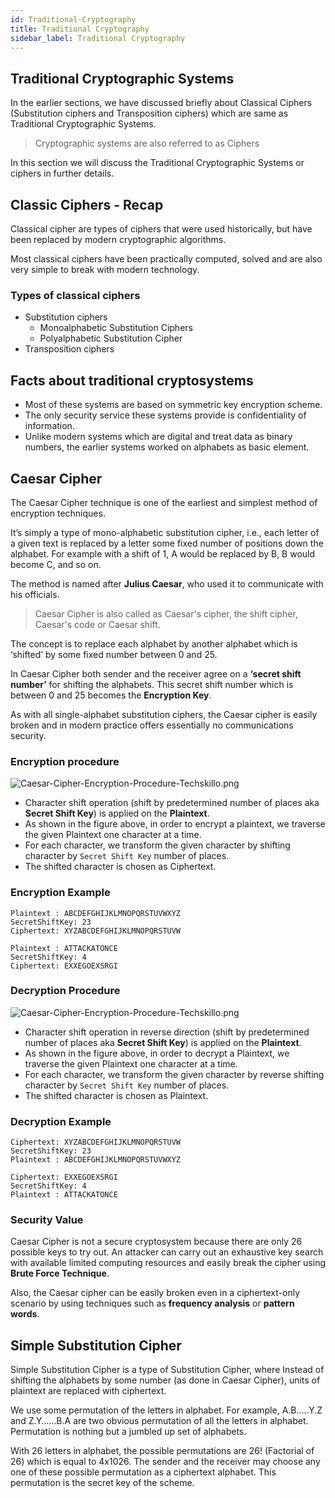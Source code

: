 ```yaml
---
id: Traditional-Cryptography
title: Traditional Cryptography
sidebar_label: Traditional Cryptography
---
```


## Traditional Cryptographic Systems

In the earlier sections, we have discussed briefly about Classical Ciphers (Substitution ciphers and Transposition ciphers) which are same as Traditional Cryptographic Systems.

> Cryptographic systems are also referred to as Ciphers

In this section we will discuss the Traditional Cryptographic Systems or ciphers in further details.

## Classic Ciphers - Recap

Classical cipher are types of ciphers that were used historically, but have been replaced by modern cryptographic algorithms.

Most classical ciphers have been practically computed, solved and are also very simple to break with modern technology.

### Types of classical ciphers

- Substitution ciphers
  - Monoalphabetic Substitution Ciphers
  - Polyalphabetic Substitution Cipher
- Transposition ciphers

## Facts about traditional cryptosystems

- Most of these systems are based on symmetric key encryption scheme.
- The only security service these systems provide is confidentiality of information.
- Unlike modern systems which are digital and treat data as binary numbers, the earlier systems worked on alphabets as basic element.

## Caesar Cipher

The Caesar Cipher technique is one of the earliest and simplest method of encryption techniques. 

It’s simply a type of mono-alphabetic substitution cipher, i.e., each letter of a given text is replaced by a letter some fixed number of positions down the alphabet. For example with a shift of 1, A would be replaced by B, B would become C, and so on. 

The method is named after **Julius Caesar**, who used it to communicate with his officials.

> Caesar Cipher is also called as Caesar's cipher, the shift cipher, Caesar's code or Caesar shift.

The concept is to replace each alphabet by another alphabet which is ‘shifted’ by some fixed number between 0 and 25.

In Caesar Cipher both sender and the receiver agree on a **‘secret shift number’** for shifting the alphabets. This secret shift number which is between 0 and 25 becomes the **Encryption Key**.

As with all single-alphabet substitution ciphers, the Caesar cipher is easily broken and in modern practice offers essentially no communications security.

### Encryption procedure

![Caesar-Cipher-Encryption-Procedure-Techskillo.png](assets/Caesar-Cipher-Encryption-Procedure-Techskillo.png)

- Character shift operation (shift by predetermined number of places aka **Secret Shift Key**) is applied on the **Plaintext**.
- As shown in the figure above, in order to encrypt a plaintext, we traverse the given Plaintext one character at a time.
- For each character, we transform the given character by shifting character by `Secret Shift Key` number of places.
- The shifted character is chosen as Ciphertext.

### Encryption Example

```
Plaintext : ABCDEFGHIJKLMNOPQRSTUVWXYZ
SecretShiftKey: 23
Ciphertext: XYZABCDEFGHIJKLMNOPQRSTUVW

Plaintext : ATTACKATONCE
SecretShiftKey: 4
Ciphertext: EXXEGOEXSRGI
```

### Decryption Procedure

![Caesar-Cipher-Encryption-Procedure-Techskillo.png](assets/Caesar-Cipher-Decryption-Procedure-Techskillo.png)

- Character shift operation in reverse direction (shift by predetermined number of places aka **Secret Shift Key**) is applied on the **Plaintext**.
- As shown in the figure above, in order to decrypt a Plaintext, we traverse the given Plaintext one character at a time.
- For each character, we transform the given character by reverse shifting character by `Secret Shift Key` number of places.
- The shifted character is chosen as Plaintext.

### Decryption Example

```
Ciphertext: XYZABCDEFGHIJKLMNOPQRSTUVW
SecretShiftKey: 23
Plaintext : ABCDEFGHIJKLMNOPQRSTUVWXYZ

Ciphertext: EXXEGOEXSRGI
SecretShiftKey: 4
Plaintext : ATTACKATONCE
```

### Security Value

Caesar Cipher is not a secure cryptosystem because there are only 26 possible keys to try out. An attacker can carry out an exhaustive key search with available limited computing resources and easily break the cipher using **Brute Force Technique**.

Also, the Caesar cipher can be easily broken even in a ciphertext-only scenario by using techniques such as **frequency analysis** or **pattern words**.

## Simple Substitution Cipher

Simple Substitution Cipher is a type of Substitution Cipher, where Instead of shifting the alphabets by some number (as done in Caesar Cipher), units of plaintext are replaced with ciphertext.

We use some permutation of the letters in alphabet. For example, A.B…..Y.Z and Z.Y……B.A are two obvious permutation of all the letters in alphabet. Permutation is nothing but a jumbled up set of alphabets.

With 26 letters in alphabet, the possible permutations are 26! (Factorial of 26) which is equal to 4x1026. The sender and the receiver may choose any one of these possible permutation as a ciphertext alphabet. This permutation is the secret key of the scheme.





